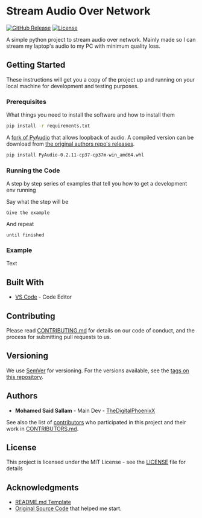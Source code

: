 # Stream Audio Over Network

[![GitHub Release][github_release_badge]][github_release_link]
[![License][license-image]][license-url]

A simple python project to stream audio over network. Mainly made so I can stream my laptop's audio to my PC with minimum quality loss.

## Getting Started

These instructions will get you a copy of the project up and running on your local machine for development and testing purposes.

### Prerequisites

What things you need to install the software and how to install them

```sh
pip install -r requirements.txt
```

A [fork of PyAudio](https://github.com/intxcc/pyaudio_portaudio) that allows loopback of audio. A compiled version can be download from [the original authors repo's releases](https://github.com/intxcc/pyaudio_portaudio/releases).

```sh
pip install PyAudio-0.2.11-cp37-cp37m-win_amd64.whl
```

### Running the Code

A step by step series of examples that tell you how to get a development env running

Say what the step will be

```
Give the example
```

And repeat

```
until finished
```

### Example

Text

## Built With

* [VS Code](https://code.visualstudio.com/) - Code Editor

## Contributing

Please read [CONTRIBUTING.md](CONTRIBUTING.md) for details on our code of conduct, and the process for submitting pull requests to us.

## Versioning

We use [SemVer](http://semver.org/) for versioning. For the versions available, see the [tags on this repository][github-tags].

## Authors

* **Mohamed Said Sallam** - Main Dev - [TheDigitalPhoenixX](https://github.com/TheDigitalPhoenixX)

See also the list of [contributors][github-contributors] who participated in this project and their work in [CONTRIBUTORS.md](CONTRIBUTORS.md).

## License

This project is licensed under the MIT License - see the [LICENSE](LICENSE) file for details

## Acknowledgments

* [README.md Template](https://gist.github.com/PurpleBooth/109311bb0361f32d87a2)
* [Original Source Code](https://www.reddit.com/r/learnpython/comments/ak7dih/how_to_play_audio_as_its_being_received_over_a/) that helped me start.

[license-image]: https://img.shields.io/badge/License-MIT-brightgreen.svg
[license-url]: https://opensource.org/licenses/MIT

[github_release_badge]: https://img.shields.io/github/v/release/TheDigitalPhoenixX/Stream-Audio-Over-Network.svg?style=flat&include_prereleases
[github_release_link]: https://github.com/TheDigitalPhoenixX/Stream-Audio-Over-Network/releases

[github-contributors]: https://github.com/TheDigitalPhoenixX/Stream-Audio-Over-Network/contributors
[github-tags]: https://github.com/TheDigitalPhoenixX/Stream-Audio-Over-Network/tags
